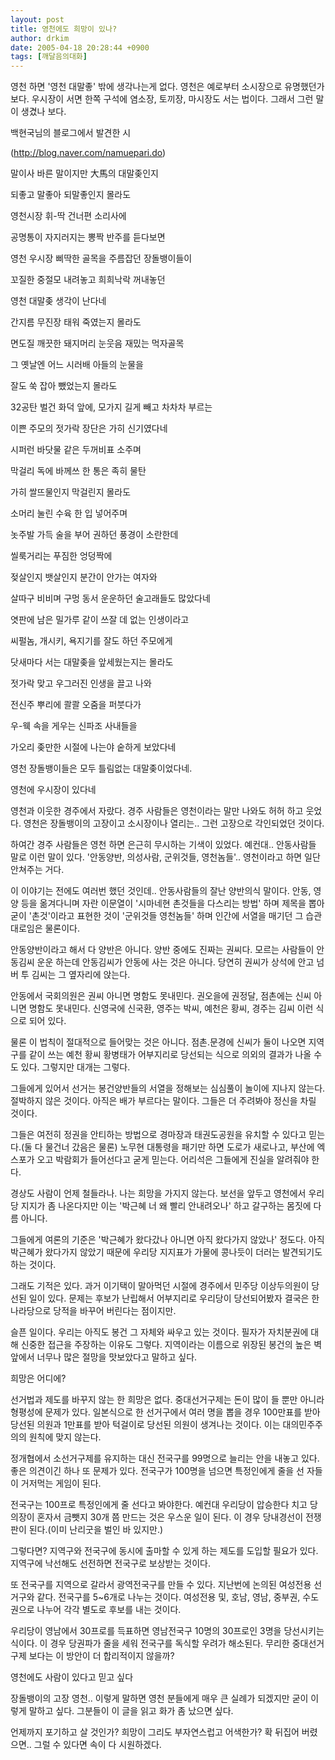 ```yaml
---
layout: post
title: 영천에도 희망이 있나?
author: drkim
date: 2005-04-18 20:28:44 +0900
tags: [깨달음의대화]
---
```

영천 하면 '영천 대말좋' 밖에 생각나는게 없다. 영천은 예로부터 소시장으로 유명했던가 보다. 우시장이 서면 한쪽 구석에 염소장, 토끼장, 마시장도 서는 법이다. 그래서 그런 말이 생겼나 보다.
  

  
백현국님의 블로그에서 발견한 시
  
(http://blog.naver.com/namuepari.do)
  

  
말이사 바른 말이지만 大馬의 대말좆인지
  
되좋고 말좋아 되말좋인지 몰라도
  

  
영천시장 휘-딱 건너편 소리사에
  
공명통이 자지러지는 뽕짝 반주를 듣다보면
  

  
영천 우시장 삐딱한 골목을 주름잡던 장돌뱅이들이
  
꼬질한 중절모 내려놓고 희희낙락 꺼내놓던
  

  
영천 대말좆 생각이 난다네
  
간지름 무진장 태워 죽였는지 몰라도
  

  
면도질 깨끗한 돼지머리 눈웃음 재밌는 먹자골목
  
그 옛날엔 어느 시러배 아들의 눈물을
  

  
잘도 쑥 잡아 뺐었는지 몰라도
  
32공탄 벌건 화덕 앞에, 모가지 길게 빼고 차차차 부르는
  

  
이쁜 주모의 젓가락 장단은 가히 신기였다네
  
시퍼런 바닷물 같은 두꺼비표 소주며
  

  
막걸리 독에 바께쓰 한 통은 족히 물탄
  
가히 쌀뜨물인지 막걸린지 몰라도
  

  
소머리 눌린 수육 한 입 넣어주며
  
놋주발 가득 술을 부어 권하던 풍경이 소란한데
  

  
씰룩거리는 푸짐한 엉덩짝에
  
젖살인지 뱃살인지 분간이 안가는 여자와
  

  
살따구 비비며 구멍 동서 운운하던 술고래들도 많았다네
  
엿판에 남은 밀가루 같이 쓰잘 데 없는 인생이라고
  

  
씨펄놈, 개시키, 욕지기를 잘도 하던 주모에게
  
닷새마다 서는 대말좆을 앞세웠는지는 몰라도
  

  
젓가락 맞고 우그러진 인생을 끌고 나와
  
전신주 뿌리에 콸콸 오줌을 퍼붓다가
  

  
우-웩 속을 게우는 신파조 사내들을
  
가오리 좆만한 시절에 나는야 숱하게 보았다네
  

  
영천 장돌뱅이들은 모두 틀림없는 대말좆이었다네.
  

  

  

  
영천에 우시장이 있다네
  
영천과 이웃한 경주에서 자랐다. 경주 사람들은 영천이라는 말만 나와도 허허 하고 웃었다. 영천은 장돌뱅이의 고장이고 소시장이나 열리는.. 그런 고장으로 각인되었던 것이다.
  

  
하여간 경주 사람들은 영천 하면 은근히 무시하는 기색이 있었다. 예컨대.. 안동사람들 말로 이런 말이 있다. '안동양반, 의성사람, 군위것들, 영천놈들'.. 영천이라고 하면 일단 안쳐주는 거다.
  

  
이 이야기는 전에도 여러번 했던 것인데.. 안동사람들의 잘난 양반의식 말이다. 안동, 영양 등을 옮겨다니며 자란 이문열이 '시마네현 촌것들을 다스리는 방법' 하며 제목을 뽑아 굳이 '촌것'이라고 표현한 것이 '군위것들 영천놈들' 하며 인간에 서열을 매기던 그 습관대로임은 물론이다.
  

  
안동양반이라고 해서 다 양반은 아니다. 양반 중에도 진짜는 권씨다. 모르는 사람들이 안동김씨 운운 하는데 안동김씨가 안동에 사는 것은 아니다. 당연히 권씨가 상석에 안고 넘버 투 김씨는 그 옆자리에 앉는다.
  

  
안동에서 국회의원은 권씨 아니면 명함도 못내민다. 권오을에 권정달, 점촌에는 신씨 아니면 명함도 못내민다. 신영국에 신국환, 영주는 박씨, 예천은 황씨, 경주는 김씨 이런 식으로 되어 있다.
  

  
물론 이 법칙이 절대적으로 들어맞는 것은 아니다. 점촌.문경에 신씨가 둘이 나오면 지역구를 같이 쓰는 예천 황씨 황병태가 어부지리로 당선되는 식으로 의외의 결과가 나올 수도 있다. 그렇지만 대개는 그렇다.
  

  
그들에게 있어서 선거는 봉건양반들의 서열을 정해보는 심심풀이 놀이에 지나지 않는다. 절박하지 않은 것이다. 아직은 배가 부르다는 말이다. 그들은 더 주려봐야 정신을 차릴 것이다.
  

  
그들은 여전히 정권을 안티하는 방법으로 경마장과 태권도공원을 유치할 수 있다고 믿는다.(둘 다 물건너 갔음은 물론) 노무현 대통령을 패기만 하면 도로가 새로나고, 부산에 엑스포가 오고 박람회가 들어선다고 굳게 믿는다. 어리석은 그들에게 진실을 알려줘야 한다.
  

  
경상도 사람이 언제 철들라나. 나는 희망을 가지지 않는다. 보선을 앞두고 영천에서 우리당 지지가 좀 나온다지만 이는 '박근혜 너 왜 빨리 안내려오나' 하고 갈구하는 몸짓에 다름 아니다.
  

  
그들에게 여론의 기준은 '박근혜가 왔다갔나 아니면 아직 왔다가지 않았나' 정도다. 아직 박근혜가 왔다가지 않았기 때문에 우리당 지지표가 가물에 콩나듯이 더러는 발견되기도 하는 것이다.
  

  
그래도 기적은 있다. 과거 이기택이 말아먹던 시절에 경주에서 민주당 이상두의원이 당선된 일이 있다. 문제는 후보가 난립해서 어부지리로 우리당이 당선되어봤자 결국은 한나라당으로 당적을 바꾸어 버린다는 점이지만.
  

  
슬픈 일이다. 우리는 아직도 봉건 그 자체와 싸우고 있는 것이다. 필자가 자치분권에 대해 신중한 접근을 주장하는 이유도 그렇다. 지역이라는 이름으로 위장된 봉건의 높은 벽 앞에서 너무나 많은 절망을 맛보았다고 말하고 싶다.
  

  
희망은 어디에?
  
선거법과 제도를 바꾸지 않는 한 희망은 없다. 중대선거구제는 돈이 많이 들 뿐만 아니라 형평성에 문제가 있다. 일본식으로 한 선거구에서 여러 명을 뽑을 경우 100만표를 받아 당선된 의원과 1만표를 받아 턱걸이로 당선된 의원이 생겨나는 것이다. 이는 대의민주주의의 원칙에 맞지 않는다.
  

  
정개협에서 소선거구제를 유지하는 대신 전국구를 99명으로 늘리는 안을 내놓고 있다. 좋은 의견이긴 하나 또 문제가 있다. 전국구가 100명을 넘으면 특정인에게 줄을 선 자들이 거저먹는 게임이 된다.
  

  
전국구는 100프로 특정인에게 줄 선다고 봐야한다. 예컨대 우리당이 압승한다 치고 당의장이 혼자서 금뺏지 30개 쯤 만드는 것은 우스운 일이 된다. 이 경우 당내경선이 전쟁판이 된다.(이미 난리굿을 벌인 바 있지만.)
  

  
그렇다면? 지역구와 전국구에 동시에 출마할 수 있게 하는 제도를 도입할 필요가 있다. 지역구에 낙선해도 선전하면 전국구로 보상받는 것이다.
  

  
또 전국구를 지역으로 갈라서 광역전국구를 만들 수 있다. 지난번에 논의된 여성전용 선거구와 같다. 전국구를 5~6개로 나누는 것이다. 여성전용 및, 호남, 영남, 중부권, 수도권으로 나누어 각각 별도로 후보를 내는 것이다.
  

  
우리당이 영남에서 30프로를 득표하면 영남전국구 10명의 30프로인 3명을 당선시키는 식이다. 이 경우 당권파가 줄을 세워 전국구를 독식할 우려가 해소된다. 무리한 중대선거구제 보다는 이 방안이 더 합리적이지 않을까?
  

  
영천에도 사람이 있다고 믿고 싶다
  
장돌뱅이의 고장 영천.. 이렇게 말하면 영천 분들에게 매우 큰 실례가 되겠지만 굳이 이렇게 말하고 싶다. 그분들이 이 글을 읽고 화가 좀 났으면 싶다.
  

  
언제까지 포기하고 살 것인가? 희망이 그리도 부자연스럽고 어색한가? 확 뒤집어 버렸으면.. 그럴 수 있다면 속이 다 시원하겠다.